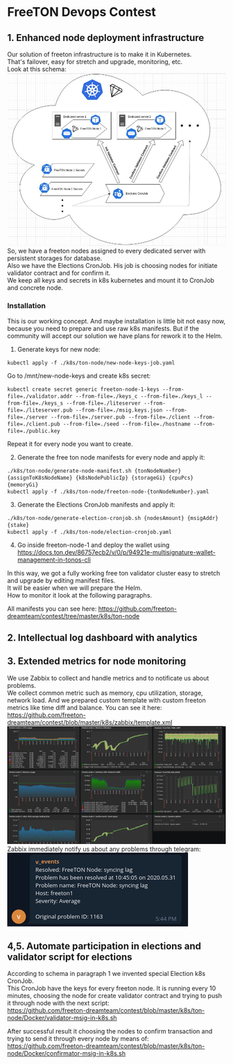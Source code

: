 # FreeTON Devops Contest
## 1. Enhanced node deployment infrastructure
Our solution of freeton infrastructure is to make it in Kubernetes.  
That's failover, easy for stretch and upgrade, monitoring, etc.  
Look at this schema:
![schema](https://github.com/freeton-dreamteam/contest/blob/master/gallery/k8s-schema.jpg?raw=true)
So, we have a freeton nodes assigned to every dedicated server with persistent storages for database.  
Also we have the Elections CronJob. His job is choosing nodes for initiate validator contract and for confirm it.  
We keep all keys and secrets in k8s kubernetes and mount it to CronJob and concrete node.  
### Installation
This is our working concept. And maybe installation is little bit not easy now, because you need to prepare and use raw k8s
manifests. But if the community will accept our solution we have plans for rework it to the Helm.  

1. Generate keys for new node:
```
kubectl apply -f ./k8s/ton-node/new-node-keys-job.yaml
```
Go to /mnt/new-node-keys and create k8s secret:
```
kubectl create secret generic freeton-node-1-keys --from-file=./validator.addr --from-file=./keys_c --from-file=./keys_l --from-file=./keys_s --from-file=./liteserver --from-file=./liteserver.pub --from-file=./msig.keys.json --from-file=./server --from-file=./server.pub --from-file=./client --from-file=./client.pub --from-file=./seed --from-file=./hostname --from-file=./public.key
```
Repeat it for every node you want to create.  

2. Generate the free ton node manifests for every node and apply it:
```
./k8s/ton-node/generate-node-manifest.sh {tonNodeNumber} {assignToK8sNodeName} {k8sNodePublicIp} {storageGi} {cpuPcs} {memoryGi}
kubectl apply -f ./k8s/ton-node/freeton-node-{tonNodeNumber}.yaml
```
3. Generate the Elections CronJob manifests and apply it:
```
./k8s/ton-node/generate-election-cronjob.sh {nodesAmount} {msigAddr} {stake}
kubectl apply -f ./k8s/ton-node/election-cronjob.yaml
```
4. Go inside freeton-node-1 and deploy the wallet using 
https://docs.ton.dev/86757ecb2/v/0/p/94921e-multisignature-wallet-management-in-tonos-cli


In this way, we got a fully working free ton validator cluster easy to stretch and upgrade by editing manifest files.  
It will be easier when we will prepare the Helm.  
How to monitor it look at the following paragraphs.
  
All manifests you can see here: https://github.com/freeton-dreamteam/contest/tree/master/k8s/ton-node
## 2. Intellectual log dashboard with analytics

## 3. Extended metrics for node monitoring
We use Zabbix to collect and handle metrics and to notificate us about problems.  
We collect common metric such as memory, cpu utilization, storage, network load. And we prepared custom template with custom freeton metrics like time diff and balance. You can see it here: https://github.com/freeton-dreamteam/contest/blob/master/k8s/zabbix/template.xml
![zabbix](https://github.com/freeton-dreamteam/contest/blob/master/gallery/zabbix.png?raw=true)
Zabbix immediately notify us about any problems through telegram:  
![zabbix-notification](https://github.com/freeton-dreamteam/contest/blob/master/gallery/zabbix-notification.png?raw=true)

## 4,5. Automate participation in elections and validator script for elections
According to schema in paragraph 1 we invented special Election k8s CronJob.  
This CronJob have the keys for every freeton node. It is running every 10 minutes, choosing the node for create validator contract and trying to push it through node with the next script:  
https://github.com/freeton-dreamteam/contest/blob/master/k8s/ton-node/Docker/validator-msig-in-k8s.sh  
  
After successful result it choosing the nodes to confirm transaction and trying to send it through every node by means of:  
https://github.com/freeton-dreamteam/contest/blob/master/k8s/ton-node/Docker/confirmator-msig-in-k8s.sh
